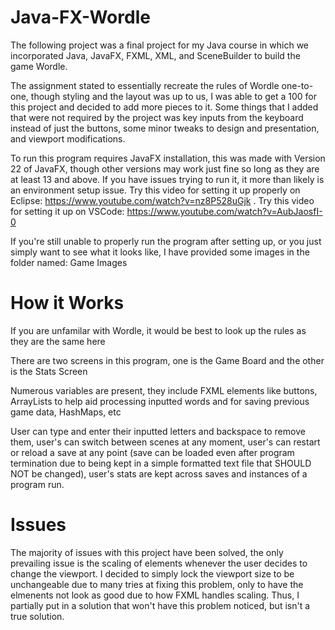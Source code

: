 # Java-FX-Wordle
The following project was a final project for my Java course in which we incorporated Java, JavaFX, FXML, XML, and SceneBuilder to build the game Wordle.

The assignment stated to essentially recreate the rules of Wordle one-to-one, though styling and the layout was up to us, I was able to get a 100 for this project and decided to add more pieces to it. Some things that I added that were not required by the project was key inputs from the keyboard instead of just the buttons, some minor tweaks to design and presentation, and viewport modifications.

To run this program requires JavaFX installation, this was made with Version 22 of JavaFX, though other versions may work just fine so long as they are at least 13 and above. If you have issues trying to run it, it more than likely is an environment setup issue. Try this video for setting it up properly on Eclipse: https://www.youtube.com/watch?v=nz8P528uGjk . Try this video for setting it up on VSCode: https://www.youtube.com/watch?v=AubJaosfI-0

If you're still unable to properly run the program after setting up, or you just simply want to see what it looks like, I have provided some images in the folder named: Game Images

# How it Works
If you are unfamilar with Wordle, it would be best to look up the rules as they are the same here

There are two screens in this program, one is the Game Board and the other is the Stats Screen

Numerous variables are present, they include FXML elements like buttons, ArrayLists to help aid processing inputted words and for saving previous game data, HashMaps, etc

User can type and enter their inputted letters and backspace to remove them, user's can switch between scenes at any moment, user's can restart or reload a save at any point (save can be loaded even after program termination due to being kept in a simple formatted text file that SHOULD NOT be changed), user's stats are kept across saves and instances of a program run.

# Issues

The majority of issues with this project have been solved, the only prevailing issue is the scaling of elements whenever the user decides to change the viewport. I decided to simply lock the viewport size to be unchangeable due to many tries at fixing this problem, only to have the elmenents not look as good due to how FXML handles scaling. Thus, I partially put in a solution that won't have this problem noticed, but isn't a true solution.
